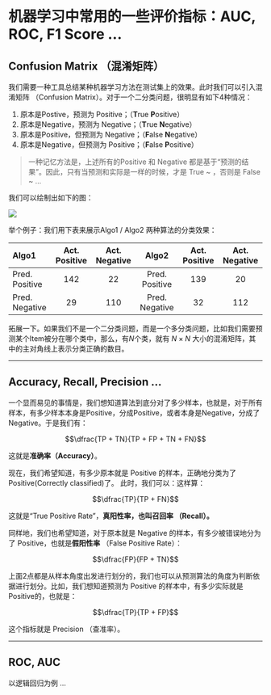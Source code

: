 # 机器学习中常用的一些评价指标：AUC, ROC, F1 Score ...

## Confusion Matrix （混淆矩阵）

我们需要一种工具总结某种机器学习方法在测试集上的效果。此时我们可以引入混淆矩阵 （Confusion Matrix）。对于一个二分类问题，很明显有如下4种情况：

1. 原本是Postive，预测为 Positive；（**T**rue **P**ositive）
2. 原本是Negative，预测为 Negative；（**T**rue **N**egative）
3. 原本是Positive，但预测为 Negative；（**F**alse **N**egative）
4. 原本是Negative，但预测为 Positive；（**F**alse **P**ositive）

> 一种记忆方法是，上述所有的Positive 和 Negative 都是基于“预测的结果”。因此，只有当预测和实际是一样的时候，才是 True ~ ，否则是 False ~ ...

我们可以绘制出如下的图：

![](https://cdn.jsdelivr.net/gh/SmilingWayne/picsrepo/202503172348747.png)

举个例子：我们用下表来展示Algo1 / Algo2 两种算法的分类效果：

| Algo1          | Act. Positive | Act.  Negative |     Algo2      | Act. Positive | Act.  Negative |
| :------------- | :-----------: | :------------: | :------------: | :-----------: | :------------: |
| Pred. Positive |      142      |       22       | Pred. Positive |      139      |       20       |
| Pred. Negative |      29       |      110       | Pred. Negative |      32       |      112       |


拓展一下。如果我们不是一个二分类问题，而是一个多分类问题，比如我们需要预测某个Item被分在哪个类中，那么，有$N$个类，就有 $N \times N$ 大小的混淆矩阵，其中的主对角线上表示分类正确的数目。

-----

## Accuracy, Recall, Precision ...

一个显而易见的事情是，我们想知道算法到底分对了多少样本，也就是，对于所有样本，有多少样本本身是Positive，分成Positive，或者本身是Negative，分成了Negative。于是我们有：

$$\dfrac{TP + TN}{TP + FP + TN + FN}$$

这就是**准确率（Accuracy）**。

现在，我们希望知道，有多少原本就是 Positive 的样本，正确地分类为了 Positive(Correctly classified)了。 此时，我们可以：这样算：

$$\dfrac{TP}{TP + FN}$$

这就是“True Positive Rate”，**真阳性率，也叫召回率 （Recall）。**

同样地，我们也希望知道，对于原本就是 Negative 的样本，有多少被错误地分为了 Positive，也就是**假阳性率** （False Positive Rate）：


$$\dfrac{FP}{FP + TN}$$

上面2点都是从样本角度出发进行划分的，我们也可以从预测算法的角度为判断依据进行划分。比如，我们想知道预测为 Positive 的样本中，有多少实际就是 Positive的，也就是：

$$\dfrac{TP}{TP + FP}$$

这个指标就是 Precision （查准率）。

---------


## ROC, AUC

以逻辑回归为例 ... 



